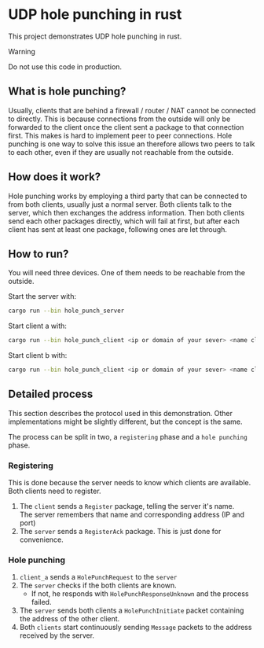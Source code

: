 # UDP hole punching in rust

This project demonstrates UDP hole punching in rust.

> [!WARNING]  
> Do not use this code in production.

## What is hole punching?

Usually, clients that are behind a firewall / router / NAT cannot be connected to directly.
This is because connections from the outside will only be forwarded to the client once the
client sent a package to that connection first. This makes is hard to implement peer to
peer connections. Hole punching is one way to solve this issue an therefore allows two peers
to talk to each other, even if they are usually not reachable from the outside.

## How does it work?

Hole punching works by employing a third party that can be connected to from both clients,
usually just a normal server. Both clients talk to the server, which then exchanges the
address information. Then both clients send each other packages directly, which will fail
at first, but after each client has sent at least one package, following ones are let
through.

## How to run?

You will need three devices. One of them needs to be reachable from the outside.

Start the server with:

```bash
cargo run --bin hole_punch_server
```

Start client a with:

```bash
cargo run --bin hole_punch_client <ip or domain of your sever> <name client a>
```

Start client b with:

```bash
cargo run --bin hole_punch_client <ip or domain of your sever> <name client b> <name client a>
```


## Detailed process

This section describes the protocol used in this demonstration. Other implementations
might be slightly different, but the concept is the same.

The process can be split in two, a `registering` phase and a `hole punching` phase.

### Registering

This is done because the server needs to know which clients are available.  
Both clients need to register.

1. The `client` sends a `Register` package, telling the server it's name.  
   The server remembers that name and corresponding address (IP and port)
2. The `server` sends a `RegisterAck` package.
   This is just done for convenience.
   
### Hole punching

1. `client_a` sends a `HolePunchRequest` to the `server`
2. The `server` checks if the both clients are known.
   - If not, he responds with `HolePunchResponseUnknown`
     and the process failed.
3. The `server` sends both clients a `HolePunchInitiate` packet containing
   the address of the other client.
4. Both `clients` start continuously sending `Message` packets to the
   address received by the server.
   
